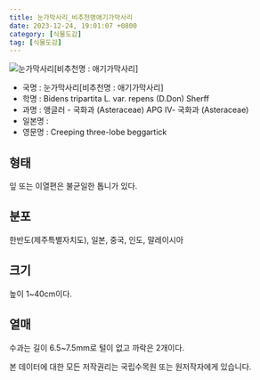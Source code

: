 ```yaml
---
title: 눈가막사리_비추천명애기가막사리
date: 2023-12-24, 19:01:07 +0800
category: [식물도감]
tag: [식물도감]
---
```




![눈가막사리[비추천명 : 애기가막사리]](http://www.nature.go.kr/fileUpload/plants/basic/Asteraceae/Bidens/P000003696/P000003696_202205_1_th2.jpg)
- 국명 : 눈가막사리[비추천명 : 애기가막사리]
- 학명 : Bidens tripartita L. var. repens (D.Don) Sherff
- 과명 : 앵글러 - 국화과 (Asteraceae) APG Ⅳ- 국화과 (Asteraceae)
- 일본명 : 
- 영문명 : Creeping three-lobe beggartick


## 형태
잎 또는 이열편은 불균일한 톱니가 있다.
## 분포
한반도(제주특별자치도), 일본, 중국, 인도, 말레이시아
## 크기
높이 1~40cm이다.
## 열매
수과는 길이 6.5~7.5mm로 털이 없고 까락은 2개이다.






본 데이터에 대한 모든 저작권리는 국립수목원 또는 원저작자에게 있습니다.
